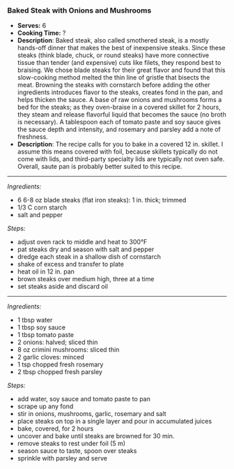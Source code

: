 ### Baked Steak with Onions and Mushrooms

* **Serves:** 6
* **Cooking Time:** ?
* **Description**: 
 Baked steak, also called smothered steak, is a mostly hands-off dinner that makes the best of inexpensive steaks. Since these steaks (think blade, chuck, or round steaks) have more connective tissue than tender (and expensive) cuts like filets, they respond best to braising. We chose blade steaks for their great flavor and found that this slow-cooking method melted the thin line of gristle that bisects the meat. Browning the steaks with cornstarch before adding the other ingredients introduces flavor to the steaks, creates fond in the pan, and helps thicken the sauce. A base of raw onions and mushrooms forms a bed for the steaks; as they oven-braise in a covered skillet for 2 hours, they steam and release flavorful liquid that becomes the sauce (no broth is necessary). A tablespoon each of tomato paste and soy sauce gives the sauce depth and intensity, and rosemary and parsley add a note of freshness.
* **Description**: 
 The recipe calls for you to bake in a covered 12 in. skillet.  I assume this means covered with foil, because skillets typically do not come with lids, and third-party specialty lids are typically not oven safe.  Overall, saute pan is probably better suited to this recipe.
 
-----
*Ingredients:*
* 6 6-8 oz blade steaks (flat iron steaks): 1 in. thick; trimmed
* 1/3 C corn starch
* salt and pepper

*Steps:*
* adjust oven rack to middle and heat to 300°F
* pat steaks dry and season with salt and pepper
* dredge each steak in a shallow dish of cornstarch
* shake of excess and transfer to plate
* heat oil in 12 in. pan
* brown steaks over medium high, three at a time
* set steaks aside and discard oil 


-----
*Ingredients:*
* 1 tbsp water
* 1 tbsp soy sauce
* 1 tbsp tomato paste
* 2 onions: halved; sliced thin
* 8 oz crimini mushrooms: sliced thin
* 2 garlic cloves: minced
* 1 tsp chopped fresh rosemary
* 2 tbsp chopped fresh parsley

*Steps:*
* add water, soy sauce and tomato paste to pan
* scrape up any fond
* stir in onions, mushrooms, garlic, rosemary and salt
* place steaks on top in a single layer and pour in accumulated juices
* bake, covered, for 2 hours
* uncover and bake until steaks are browned for 30 min.
* remove steaks to rest under foil (5 m)
* season sauce to taste, spoon over steaks
* sprinkle with parsley and serve

